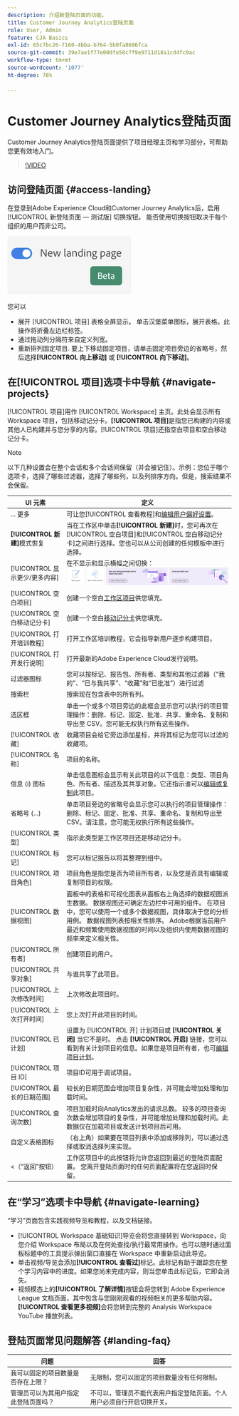 ```yaml
---
description: 介绍新登陆页面的功能。
title: Customer Journey Analytics登陆页面
role: User, Admin
feature: CJA Basics
exl-id: 65c7bc26-7160-4bba-b764-5b0fa8686fca
source-git-commit: 39e7ae1f77e00dfe58c7f9e9711d18a1cd4fc0ac
workflow-type: tm+mt
source-wordcount: '1077'
ht-degree: 76%

---
```


# Customer Journey Analytics登陆页面

Customer Journey Analytics登陆页面提供了项目经理主页和学习部分，可帮助您更有效地入门。

>[!VIDEO](https://video.tv.adobe.com/v/334278/?quality=12)

## 访问登陆页面 {#access-landing}

在登录到Adobe Experience Cloud和Customer Journey Analytics后，启用 [!UICONTROL 新登陆页面 — 测试版] 切换按钮。 能否使用切换按钮取决于每个组织的用户而非公司。

![登陆](assets/landing.png)

您可以

* 展开 [!UICONTROL 项目] 表格全屏显示。 单击汉堡菜单图标，展开表格。此操作将折叠左边栏标签。
* 通过拖动列分隔符来自定义列宽。
* 重新排列固定项目. 要上下移动固定项目，请单击固定项目旁边的省略号，然后选择&#x200B;**[!UICONTROL 向上移动]** 或 **[!UICONTROL 向下移动]**。

## 在[!UICONTROL 项目]选项卡中导航 {#navigate-projects}

[!UICONTROL 项目]用作 [!UICONTROL Workspace] 主页。此处会显示所有 Workspace 项目，包括移动记分卡。**[!UICONTROL 项目]**&#x200B;是指您已构建的内容或其他人已构建并与您分享的内容。[!UICONTROL 项目]还指空白项目和空白移动记分卡。

>[!NOTE]
>
>以下几种设置会在整个会话和多个会话间保留（并会被记住）。示例：您位于哪个选项卡，选择了哪些过滤器，选择了哪些列，以及列排序方向。但是，搜索结果不会保留。

| UI 元素 | 定义 |
| --- | --- |
| ... 更多 | 可让您[!UICONTROL 查看教程]和[编辑用户偏好设置](/help/analysis-workspace/user-preferences.md)。 |
| **[!UICONTROL 新建]**&#x200B;模式恢复 | 当在工作区中单击&#x200B;**[!UICONTROL 新建]**&#x200B;时，您可再次在[!UICONTROL 空白项目]和[!UICONTROL 空白移动记分卡]之间进行选择。您也可以从公司创建的任何模板中进行选择。 |
| [!UICONTROL 显示更少/更多内容] | 在不显示和显示横幅之间切换：![顶部横幅](assets/top-banner.png) |
| [!UICONTROL 空白项目] | 创建一个空白[工作区项目](https://experienceleague.adobe.com/docs/analytics/analyze/analysis-workspace/home.html?lang=zh-Hans)供您填充。 |
| [!UICONTROL 空白移动记分卡] | 创建一个空白[移动记分卡](https://experienceleague.adobe.com/docs/analytics/analyze/mobapp/curator.html)供您填充。 |
| [!UICONTROL 打开培训教程] | 打开工作区培训教程，它会指导新用户逐步构建项目。 |
| [!UICONTROL 打开发行说明] | 打开最新的Adobe Experience Cloud发行说明。 |
| 过滤器图标 | 您可以按标记、报告包、所有者、类型和其他过滤器（“我的”、“已与我共享”、“收藏”和“已批准”）进行过滤 |
| 搜索栏 | 搜索现在包含表中的所有列。 |
| 选区框 | 单击一个或多个项目旁边的此框会显示您可以执行的项目管理操作：删除、标记、固定、批准、共享、重命名、复制和导出至 CSV。您可能无权执行所有这些操作。 |
| [!UICONTROL 收藏] | 收藏项目会给它旁边添加星标，并将其标记为您可以过滤的收藏项。 |
| [!UICONTROL 名称] | 项目的名称。 |
| 信息 (i) 图标 | 单击信息图标会显示有关此项目的以下信息：类型、项目角色、所有者、描述及其共享对象。它还指示谁可以[编辑或复制](/help/analysis-workspace/curate-share/share-projects.md)此项目。 |
| 省略号 (...) | 单击项目旁边的省略号会显示您可以执行的项目管理操作：删除、标记、固定、批准、共享、重命名、复制和导出至 CSV。请注意，您可能无权执行所有这些操作。 |
| [!UICONTROL 类型] | 指示此类型是工作区项目还是移动记分卡。 |
| [!UICONTROL 标记] | 您可以标记报告以将其整理到组中。 |
| [!UICONTROL 项目角色] | 项目角色是指您是否为项目所有者，以及您是否具有编辑或复制项目的权限。 |
| [!UICONTROL 数据视图] | 面板中的表格和可视化图表从面板右上角选择的数据视图派生数据。 数据视图还可确定左边栏中可用的组件。 在项目中，您可以使用一个或多个数据视图，具体取决于您的分析用例。 数据视图列表按相关性排序。 Adobe根据当前用户最近和频繁使用数据视图的时间以及组织内使用数据视图的频率来定义相关性。 |
| [!UICONTROL 所有者] | 创建项目的用户。 |
| [!UICONTROL 共享对象] | 与谁共享了此项目。 |
| [!UICONTROL 上次修改时间] | 上次修改此项目时。 |
| [!UICONTROL 上次打开时间] | 您上次打开此项目的时间。 |
| [!UICONTROL 已计划] | 设置为 [!UICONTROL 开] 计划项目或 **[!UICONTROL 关闭]** 当它不是时。 点击 **[!UICONTROL 开启]** 链接，您可以看到有关计划项目的信息。如果您是项目所有者，也可[编辑项目计划](/help/analysis-workspace/curate-share/t-schedule-report.md)。 |
| [!UICONTROL 项目 ID] | 项目ID可用于调试项目。 |
| [!UICONTROL 最长的日期范围] | 较长的日期范围会增加项目复杂性，并可能会增加处理和加载时间。 |
| [!UICONTROL 查询次数] | 项目加载时向Analytics发出的请求总数。 较多的项目查询次数会增加项目的复杂性，并可能增加处理和加载时间。此数据仅在加载项目或发送计划项目后可用。 |
| 自定义表格图标 | （右上角）如果要在项目列表中添加或移除列，可以通过选择或取消选择列来实现。 |
| &lt;（“返回”按钮） | 工作区项目中的此按钮将允许您返回到最近的登陆页面配置。 您离开登陆页面时的任何页面配置将在您返回时保留。 |

## 在“学习”选项卡中导航 {#navigate-learning}

“学习”页面包含实践视频导览和教程，以及文档链接。

* [!UICONTROL Workspace 基础知识]导览会将您直接转到 Workspace，向您介绍 Workspace 布局以及在何处查找/执行最常用操作。也可以随时通过面板标题中的工具提示弹出窗口直接在 Workspace 中重新启动此导览。
* 单击视频/导览会添加&#x200B;**[!UICONTROL 查看过]**&#x200B;标记。此标记有助于跟踪您在整个学习内容中的进度。如果您尚未完成内容，则当您单击此标记后，它即会消失。
* 视频模态上的&#x200B;**[!UICONTROL 了解详情]**&#x200B;按钮会将您转到 Adobe Experience League 文档页面，其中包含与您刚刚观看的视频相关的更多帮助内容。 **[!UICONTROL 查看更多视频]**&#x200B;会将您转到完整的 Analysis Workspace YouTube 播放列表。

## 登陆页面常见问题解答 {#landing-faq}

| 问题 | 回答 |
| --- | --- |
| 我可以固定的项目数量是否存在上限？ | 无限制，您可以固定的项目数量没有任何限制。 |
| 管理员可以为其用户指定此登陆页面吗？ | 不可以，管理员不能代表用户指定登陆页面。个人用户必须自行开启切换开关。 |

